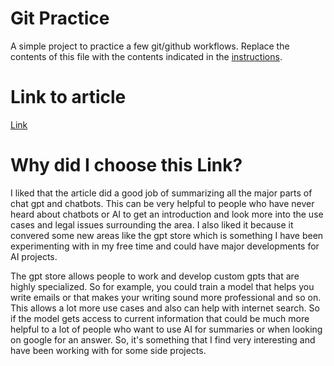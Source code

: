 # Git Practice
A simple project to practice a few git/github workflows.  Replace the contents of this file with the contents indicated in the [instructions](./instructions.md).

# Link to article
[Link](https://techcrunch.com/2024/01/30/chatgpt-everything-to-know-about-the-ai-chatbot/)

# Why did I choose this Link? 

I liked that the article did a good job of summarizing all the major parts of chat gpt and chatbots. This can be very helpful to people who have never heard about chatbots or AI to get an introduction and look more into the use cases and legal issues surrounding the area. I also liked it because it convered some new areas like the gpt store which is something I have been experimenting with in my free time and could have major developments for AI projects. 

The gpt store allows people to work and develop custom gpts that are highly specialized. So for example, you could train a model that helps you write emails or that makes your writing sound more professional and so on. This allows a lot more use cases and also can help with internet search. So if the model gets access to current information that could be much more helpful to a lot of people who want to use AI for summaries or when looking on google for an answer. So, it's something that I find very interesting and have been working with for some side projects. 
